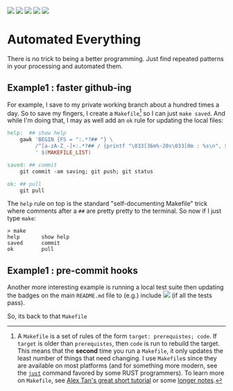 ![](https://img.shields.io/badge/tests-passing-green)
![](https://img.shields.io/badge/Lua-2C2D72?logo=lua&logoColor=white&style=plastic)
![](https://img.shields.io/badge/purpose-xai,_optimization-blue)
![](https://img.shields.io/badge/platform-mac,_linux-orange)
[![](https://img.shields.io/badge/license-BSD2-yellow)](LICENSE.md)

# Automated Everything

There is no trick to being a better programming. Just find repeated patterns 
in your processing and automated them.

## Example1 : faster github-ing

For example, I save to my private working branch about a hundred times a day.
So to save my fingers, I create a `Makefile`[^make] so I can just `make saved`. And
while I'm doing that, I may as well add an `ok` rule for updating the local files:
```makefile
help:  ## show help
	gawk 'BEGIN {FS = ":.*?## "} \
	     /^[a-zA-Z_-]+:.*?## / {printf "\033[36m%-20s\033[0m : %s\n", $$1, $$2} \
		 ' $(MAKEFILE_LIST)

saved: ## commit
	git commit -am saving; git push; git status

ok: ## pull
	git pull
```
[^make]:  A `Makefile` is a set of rules of the form `target: prerequistes; code`.
If `target` is older than `prerequistes`, then `code` is run to rebuild the target.
This means that the **second** time you run a `Makefile`, it only updates the least
number of things that need changing.
I use `Makefile`s since they are available on most platforms
(and for something more  modern,
see the [`just`](https://github.com/casey/just) command favored by some
RUST programmers). To learn more on `Makefile`, see 
[Alex Tan's great short tutorial](https://alextan.medium.com/makefile-101-56ba4590025b)
or some [longer notes](https://swcarpentry.github.io/make-novice/index.html).


The `help` rule on top is the standard "self-documenting Makefile" trick
where comments after a `##` are pretty pretty to the terminal. So now if I just
type `make`:

```
> make
help       show help
saved      commit
ok         pull
```

## Example1 : pre-commit hooks

Another more interesting example is running a local test suite then updating
the badges on the main `README.md` file to (e.g.) include
![](https://img.shields.io/badge/tests-passing-green) (if all the tests pass).

So, its back to that `Makefile`